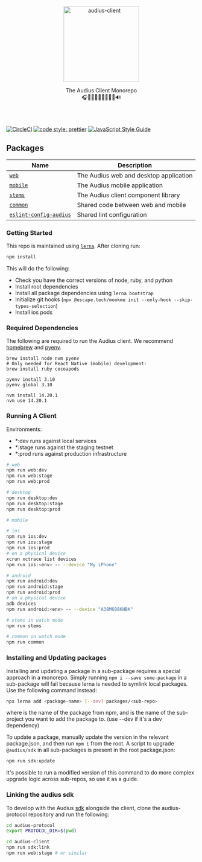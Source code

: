 <p align="center">
  <br/>
  <a target="_blank" href="https://audius.co">
    <img src="https://user-images.githubusercontent.com/2731362/90302695-e5ae8a00-de5c-11ea-88b5-24c1408affc6.png" alt="audius-client" width="200">
  </a>
  <br/>

  <p align="center">
    The Audius Client Monorepo
    <br/>
    🎧🎸🎹🤘🎶🥁🎷🎻🎤🔊
  </p>
</p>

<br/>
<br/>

[![CircleCI](https://circleci.com/gh/AudiusProject/audius-client.svg?style=svg)](https://circleci.com/gh/AudiusProject/audius-client)
[![code style: prettier](https://img.shields.io/badge/code_style-prettier-ff69b4.svg?style=flat-square)](https://github.com/prettier/prettier)
[![JavaScript Style Guide](https://img.shields.io/badge/code_style-standard-brightgreen.svg)](https://standardjs.com)

## Packages

| Name                                                      | Description                            |
| --------------------------------------------------------- | -------------------------------------- |
| [`web`](./packages/web)                                   | The Audius web and desktop application |
| [`mobile`](./packages/mobile)                             | The Audius mobile application          |
| [`stems`](./packages/stems)                               | The Audius client component library    |
| [`common`](./packages/common)                             | Shared code between web and mobile     |
| [`eslint-config-audius`](./packages/eslint-config-audius) | Shared lint configuration              |

### Getting Started

This repo is maintained using [`lerna`](https://github.com/lerna). After cloning run:

```bash
npm install
```

This will do the following:

- Check you have the correct versions of node, ruby, and python
- Install root dependencies
- Install all package dependencies using `lerna bootstrap`
- Initialize git hooks (`npx @escape.tech/mookme init --only-hook --skip-types-selection`)
- Install ios pods

### Required Dependencies
The following are required to run the Audius client. We recommend [homebrew](https://brew.sh/) and [pyenv](https://github.com/pyenv/pyenv).

```
brew install node nvm pyenv 
# Only needed for React Native (mobile) development:
brew install ruby cocoapods

pyenv install 3.10
pyenv global 3.10

nvm install 14.20.1
nvm use 14.20.1
```

### Running A Client

Environments:

- \*:dev runs against local services
- \*:stage runs against the staging testnet
- \*:prod runs against production infrastructure

```bash
# web
npm run web:dev
npm run web:stage
npm run web:prod

# desktop
npm run desktop:dev
npm run desktop:stage
npm run desktop:prod

# mobile

# ios
npm run ios:dev
npm run ios:stage
npm run ios:prod
# on a physical device
xcrun xctrace list devices
npm run ios:<env> -- --device "My iPhone"

# android
npm run android:dev
npm run android:stage
npm run android:prod
# on a physical device
adb devices
npm run android:<env> -- --device "A38M608KHBK"

# stems in watch mode
npm run stems

# common in watch mode
npm run common
```

### Installing and Updating packages

Installing and updating a package in a sub-package requires a special approach in a monorepo. Simply running `npm i --save some-package` in a sub-package will fail because lerna is needed to symlink local packages. Use the following command instead:

```bash
npx lerna add <package-name> [--dev] packages/<sub-repo>
```

where <package-name> is the name of the package from npm, and <sub-repo> is the name of the sub-project you want to add the package to. (use --dev if it's a dev dependency)

To update a package, manually update the version in the relevant package.json, and then run `npm i` from the root. A script to upgrade `@audius/sdk` in all sub-packages is present in the root package.json:

```bash
npm run sdk:update
```

It's possible to run a modified version of this command to do more complex upgrade logic across sub-repos, so use it as a guide.


### Linking the audius sdk

To develop with the Audius [sdk](https://github.com/AudiusProject/audius-protocol/tree/main/libs) alongside the client, clone the audius-protocol repository and run the following:

```bash
cd audius-protocol
export PROTOCOL_DIR=$(pwd)
```

```bash
cd audius-client
npm run sdk:link
npm run web:stage # or similar
```
